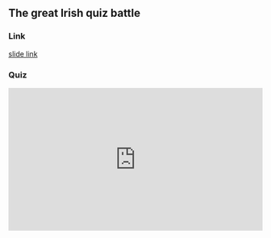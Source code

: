 ## The great Irish quiz battle

### Link

[slide link](/irish_quiz.html)

### Quiz

<style>
.resp-container {
    position: relative;
    overflow: hidden;
    padding-top: 56.25%;
}

.testiframe {
    position: absolute;
    top: 0;
    left: 0;
    width: 100%;
    height: 100%;
    border: 0;
}
</style>

<div class="resp-container">
    <iframe class="testiframe" src="https://github.com/damien-dupre/covid_quiz/irish_quiz.html">
      Fallback text here for unsupporting browsers, of which there are scant few.
    </iframe>
</div>